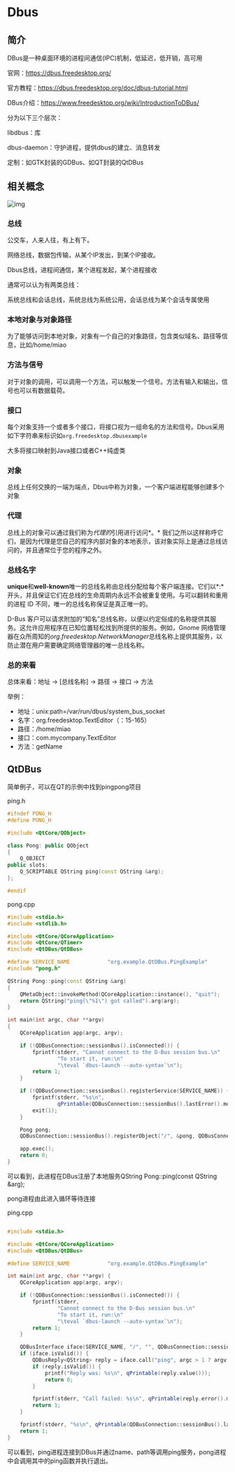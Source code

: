 # Dbus

## 简介

DBus是一种桌面环境的进程间通信(IPC)机制，低延迟，低开销，高可用

官网：https://dbus.freedesktop.org/

官方教程：https://dbus.freedesktop.org/doc/dbus-tutorial.html

DBus介绍：https://www.freedesktop.org/wiki/IntroductionToDBus/

分为以下三个层次：

libdbus：库

dbus-daemon：守护进程，提供dbus的建立、消息转发

定制：如GTK封装的GDBus、如QT封装的QtDBus

## 相关概念

![img](https://dbus.freedesktop.org/doc/diagram.png)

### 总线

公交车，人来人往，有上有下。

网络总线，数据包传输，从某个IP发出，到某个IP接收。

Dbus总线，进程间通信，某个进程发起，某个进程接收

通常可以认为有两类总线：

系统总线和会话总线，系统总线为系统公用，会话总线为某个会话专属使用



### 本地对象与对象路径

为了能够访问到本地对象，对象有一个自己的对象路径，包含类似域名、路径等信息，比如/home/miao

### 方法与信号

对于对象的调用，可以调用一个方法，可以触发一个信号。方法有输入和输出，信号也可以有数据载荷。

### 接口

每个对象支持一个或者多个接口，将接口视为一组命名的方法和信号。Dbus采用如下字符串来标识如`org.freedesktop.dbusexample`

大多将接口映射到Java接口或者C++纯虚类

### 对象

总线上任何交换的一端为端点，Dbus中称为对象，一个客户端进程能够创建多个对象



### 代理

总线上的对象可以通过我们称为*代理的*引用进行访问*。* 我们之所以这样称呼它们，是因为代理是您自己的程序内部对象的本地表示，该对象实际上是通过总线访问的，并且通常位于您的程序之外。



### 总线名字

**unique**和**well-known**唯一的总线名称由总线分配给每个客户端连接。它们以*:*开头，并且保证它们在总线的生命周期内永远不会被重复使用。与可以翻转和重用的进程 ID 不同，唯一的总线名称保证是真正唯一的。

D-Bus 客户可以请求附加的“知名”总线名称，以便以约定俗成的名称提供其服务。这允许应用程序在已知位置轻松找到所提供的服务。例如，Gnome 网络管理器在众所周知的*org.freedesktop.NetworkManager*总线名称上提供其服务，以防止潜在用户需要确定网络管理器的唯一总线名称。

### 总的来看

总体来看：地址 -> [总线名称] -> 路径 -> 接口 -> 方法

举例：

- 地址：unix:path=/var/run/dbus/system_bus_socket
- 名字：org.freedesktop.TextEditor（：15-165）
- 路径：/home/miao
- 接口：com.mycompany.TextEditor
- 方法：getName

## QtDBus

简单例子，可以在QT的示例中找到pingpong项目

ping.h

```c++
#ifndef PONG_H
#define PONG_H

#include <QtCore/QObject>

class Pong: public QObject
{
    Q_OBJECT
public slots:
    Q_SCRIPTABLE QString ping(const QString &arg);
};

#endif

```

pong.cpp

```C++
#include <stdio.h>
#include <stdlib.h>

#include <QtCore/QCoreApplication>
#include <QtCore/QTimer>
#include <QtDBus/QtDBus>

#define SERVICE_NAME            "org.example.QtDBus.PingExample"
#include "pong.h"

QString Pong::ping(const QString &arg)
{
    QMetaObject::invokeMethod(QCoreApplication::instance(), "quit");
    return QString("ping(\"%1\") got called").arg(arg);
}

int main(int argc, char **argv)
{
    QCoreApplication app(argc, argv);

    if (!QDBusConnection::sessionBus().isConnected()) {
        fprintf(stderr, "Cannot connect to the D-Bus session bus.\n"
                "To start it, run:\n"
                "\teval `dbus-launch --auto-syntax`\n");
        return 1;
    }

    if (!QDBusConnection::sessionBus().registerService(SERVICE_NAME)) {
        fprintf(stderr, "%s\n",
                qPrintable(QDBusConnection::sessionBus().lastError().message()));
        exit(1);
    }

    Pong pong;
    QDBusConnection::sessionBus().registerObject("/", &pong, QDBusConnection::ExportAllSlots);

    app.exec();
    return 0;
}

```

可以看到，此进程在DBus注册了本地服务QString Pong::ping(const QString &arg);

pong进程由此进入循环等待连接

ping.cpp

```C++

#include <stdio.h>

#include <QtCore/QCoreApplication>
#include <QtDBus/QtDBus>

#define SERVICE_NAME            "org.example.QtDBus.PingExample"

int main(int argc, char **argv) {
    QCoreApplication app(argc, argv);

    if (!QDBusConnection::sessionBus().isConnected()) {
        fprintf(stderr,
                "Cannot connect to the D-Bus session bus.\n"
                "To start it, run:\n"
                "\teval `dbus-launch --auto-syntax`\n");
        return 1;
    }

    QDBusInterface iface(SERVICE_NAME, "/", "", QDBusConnection::sessionBus());
    if (iface.isValid()) {
        QDBusReply<QString> reply = iface.call("ping", argc > 1 ? argv[1] : "");
        if (reply.isValid()) {
            printf("Reply was: %s\n", qPrintable(reply.value()));
            return 0;
        }

        fprintf(stderr, "Call failed: %s\n", qPrintable(reply.error().message()));
        return 1;
    }

    fprintf(stderr, "%s\n", qPrintable(QDBusConnection::sessionBus().lastError().message()));
    return 1;
}

```

可以看到，ping进程连接到DBus并通过name、path等调用ping服务，pong进程中会调用其中的ping函数并执行退出。



